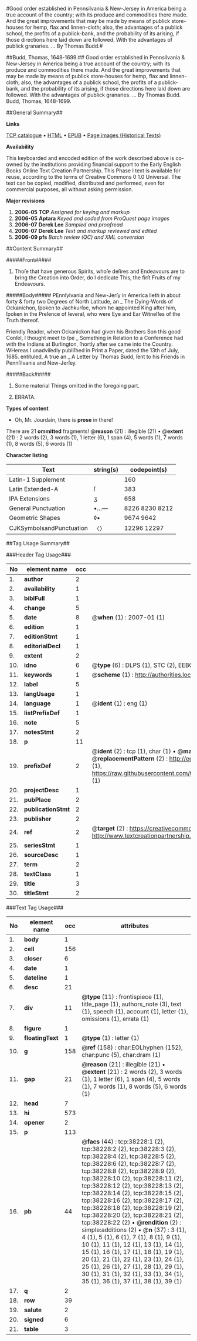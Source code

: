 #Good order established in Pennsilvania & New-Jersey in America being a true account of the country; with its produce and commodities there made. And the great improvements that may be made by means of publick store-houses for hemp, flax and linnen-cloth; also, the advantages of a publick school, the profits of a publick-bank, and the probability of its arising, if those directions here laid down are followed. With the advantages of publick granaries. ... By Thomas Budd.#

##Budd, Thomas, 1648-1699.##
Good order established in Pennsilvania & New-Jersey in America being a true account of the country; with its produce and commodities there made. And the great improvements that may be made by means of publick store-houses for hemp, flax and linnen-cloth; also, the advantages of a publick school, the profits of a publick-bank, and the probability of its arising, if those directions here laid down are followed. With the advantages of publick granaries. ... By Thomas Budd.
Budd, Thomas, 1648-1699.

##General Summary##

**Links**

[TCP catalogue](http://www.ota.ox.ac.uk/tcp/)  • 
[HTML](http://tei.it.ox.ac.uk/tcp/Texts-HTML/free/A30/A30014.html)  • 
[EPUB](http://tei.it.ox.ac.uk/tcp/Texts-EPUB/free/A30/A30014.epub) • 
[Page images (Historical Texts)](https://data.historicaltexts.jisc.ac.uk/view?pubId=eebo-99833750e&pageId=eebo-99833750e-38228-1)

**Availability**

This keyboarded and encoded edition of the
	       work described above is co-owned by the institutions
	       providing financial support to the Early English Books
	       Online Text Creation Partnership. This Phase I text is
	       available for reuse, according to the terms of Creative
	       Commons 0 1.0 Universal. The text can be copied,
	       modified, distributed and performed, even for
	       commercial purposes, all without asking permission.

**Major revisions**

1. __2006-05__ __TCP__ *Assigned for keying and markup*
1. __2006-05__ __Aptara__ *Keyed and coded from ProQuest page images*
1. __2006-07__ __Derek Lee__ *Sampled and proofread*
1. __2006-07__ __Derek Lee__ *Text and markup reviewed and edited*
1. __2006-09__ __pfs__ *Batch review (QC) and XML conversion*

##Content Summary##

#####Front#####

1. Thoſe that have generous Spirits, whoſe deſires and Endeavours
are to bring the Creation into Order, do I dedicate
This, the firſt Fruits of my Endeavours.

#####Body#####
PEnnſylvania and New-Jerſy in America lieth in about
forty & forty two Degrees of North Latitude, an
    _ The Dying-Words of Ockanichon, ſpoken to Jachkurſoe, whom
he appointed King after him, ſpoken in the Preſence of ſeveral,
who were Eye and Ear Witneſſes of the Truth thereof.

Friendly Reader, when Ockanickon had given his Brothers
Son this good Conſel, I thought meet to ſpe
    _ Something in Relation to a Conference had with the Indians at
Burlington, ſhortly after we came into the Country.
WHereas I unadviſedly publiſhed in Print a Paper, dated the 13th
of July, 1685. entituled, A true an
    _ A Letter by Thomas Budd, ſent to his Friends in
Pennſilvania and New-Jerſey.

#####Back#####

1. Some material Things omitted in the foregoing
part.

1. ERRATA.

**Types of content**

  * Oh, Mr. Jourdain, there is **prose** in there!

There are 21 **ommitted** fragments! 
 @__reason__ (21) : illegible (21)  •  @__extent__ (21) : 2 words (2), 3 words (1), 1 letter (6), 1 span (4), 5 words (1), 7 words (1), 8 words (5), 6 words (1)

**Character listing**


|Text|string(s)|codepoint(s)|
|---|---|---|
|Latin-1 Supplement| |160|
|Latin Extended-A|ſ|383|
|IPA  Extensions|ʒ|658|
|General Punctuation|•…—|8226 8230 8212|
|Geometric Shapes|◊▪|9674 9642|
|CJKSymbolsandPunctuation|〈〉|12296 12297|

##Tag Usage Summary##

###Header Tag Usage###

|No|element name|occ|attributes|
|---|---|---|---|
|1.|__author__|2||
|2.|__availability__|1||
|3.|__biblFull__|1||
|4.|__change__|5||
|5.|__date__|8| @__when__ (1) : 2007-01 (1)|
|6.|__edition__|1||
|7.|__editionStmt__|1||
|8.|__editorialDecl__|1||
|9.|__extent__|2||
|10.|__idno__|6| @__type__ (6) : DLPS (1), STC (2), EEBO-CITATION (1), PROQUEST (1), VID (1)|
|11.|__keywords__|1| @__scheme__ (1) : http://authorities.loc.gov/ (1)|
|12.|__label__|5||
|13.|__langUsage__|1||
|14.|__language__|1| @__ident__ (1) : eng (1)|
|15.|__listPrefixDef__|1||
|16.|__note__|5||
|17.|__notesStmt__|2||
|18.|__p__|11||
|19.|__prefixDef__|2| @__ident__ (2) : tcp (1), char (1)  •  @__matchPattern__ (2) : ([0-9\-]+):([0-9IVX]+) (1), (.+) (1)  •  @__replacementPattern__ (2) : http://eebo.chadwyck.com/downloadtiff?vid=$1&page=$2 (1), https://raw.githubusercontent.com/textcreationpartnership/Texts/master/tcpchars.xml#$1 (1)|
|20.|__projectDesc__|1||
|21.|__pubPlace__|2||
|22.|__publicationStmt__|2||
|23.|__publisher__|2||
|24.|__ref__|2| @__target__ (2) : https://creativecommons.org/publicdomain/zero/1.0/ (1), http://www.textcreationpartnership.org/docs/. (1)|
|25.|__seriesStmt__|1||
|26.|__sourceDesc__|1||
|27.|__term__|2||
|28.|__textClass__|1||
|29.|__title__|3||
|30.|__titleStmt__|2||


###Text Tag Usage###

|No|element name|occ|attributes|
|---|---|---|---|
|1.|__body__|1||
|2.|__cell__|156||
|3.|__closer__|6||
|4.|__date__|1||
|5.|__dateline__|1||
|6.|__desc__|21||
|7.|__div__|11| @__type__ (11) : frontispiece (1), title_page (1), authors_note (3), text (1), speech (1), account (1), letter (1), omissions (1), errata (1)|
|8.|__figure__|1||
|9.|__floatingText__|1| @__type__ (1) : letter (1)|
|10.|__g__|158| @__ref__ (158) : char:EOLhyphen (152), char:punc (5), char:dram (1)|
|11.|__gap__|21| @__reason__ (21) : illegible (21)  •  @__extent__ (21) : 2 words (2), 3 words (1), 1 letter (6), 1 span (4), 5 words (1), 7 words (1), 8 words (5), 6 words (1)|
|12.|__head__|7||
|13.|__hi__|573||
|14.|__opener__|2||
|15.|__p__|113||
|16.|__pb__|44| @__facs__ (44) : tcp:38228:1 (2), tcp:38228:2 (2), tcp:38228:3 (2), tcp:38228:4 (2), tcp:38228:5 (2), tcp:38228:6 (2), tcp:38228:7 (2), tcp:38228:8 (2), tcp:38228:9 (2), tcp:38228:10 (2), tcp:38228:11 (2), tcp:38228:12 (2), tcp:38228:13 (2), tcp:38228:14 (2), tcp:38228:15 (2), tcp:38228:16 (2), tcp:38228:17 (2), tcp:38228:18 (2), tcp:38228:19 (2), tcp:38228:20 (2), tcp:38228:21 (2), tcp:38228:22 (2)  •  @__rendition__ (2) : simple:additions (2)  •  @__n__ (37) : 3 (1), 4 (1), 5 (1), 6 (1), 7 (1), 8 (1), 9 (1), 10 (1), 11 (1), 12 (1), 13 (1), 14 (1), 15 (1), 16 (1), 17 (1), 18 (1), 19 (1), 20 (1), 21 (1), 22 (1), 23 (1), 24 (1), 25 (1), 26 (1), 27 (1), 28 (1), 29 (1), 30 (1), 31 (1), 32 (1), 33 (1), 34 (1), 35 (1), 36 (1), 37 (1), 38 (1), 39 (1)|
|17.|__q__|2||
|18.|__row__|39||
|19.|__salute__|2||
|20.|__signed__|6||
|21.|__table__|3||
